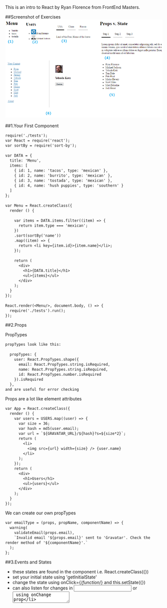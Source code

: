 This is an intro to React by Ryan Florence from FrontEnd Masters. 

##Screenshot of Exercises
![picture alt](screenshot.png)

##1.Your First Component

```
require('./tests');
var React = require('react');
var sortBy = require('sort-by');

var DATA = {
  title: 'Menu',
  items: [
    { id: 1, name: 'tacos', type: 'mexican' },
    { id: 2, name: 'burrito', type: 'mexican' },
    { id: 3, name: 'tostada', type: 'mexican' },
    { id: 4, name: 'hush puppies', type: 'southern' }
  ]
};

var Menu = React.createClass({
  render () {
    
    var items = DATA.items.filter((item) => {
      return item.type === 'mexican';
    })
    .sort(sortBy('name'))
    .map((item) => {
      return <li key={item.id}>{item.name}</li>;
    });

    return (
      <div>
        <h1>{DATA.title}</h1>
        <ul>{items}</ul>
      </div>
    );
  }
});

React.render(<Menu/>, document.body, () => {
  require('./tests').run();
});
```

##2.Props

PropTypes

```
propTypes look like this:

  propTypes: {
    user: React.PropTypes.shape({
      email: React.PropTypes.string.isRequired,
      name: React.PropTypes.string.isRequired,
      id: React.PropTypes.number.isRequired
    }).isRequired
  },
and are useful for error checking
```


Props are a lot like element attributes

```
var App = React.createClass({
  render () {
    var users = USERS.map((user) => {
      var size = 36;
      var hash = md5(user.email);
      var url = `${GRAVATAR_URL}/${hash}?s=${size*2}`;
      return (
        <li>
          <img src={url} width={size} /> {user.name}
        </li>
      );
    });
    return (
      <div>
        <h1>Users</h1>
        <ul>{users}</ul>
      </div>
    );
  }
});
```

We can create our own propTypes
```
var emailType = (props, propName, componentName) => {
  warning(
    validateEmail(props.email),
    `Invalid email '${props.email}' sent to 'Gravatar'. Check the render method of '${componentName}'.`
  );
};
```

##3.Events and States

* these states are found in the component i.e. React.createClass({})
* set your initial state using 'getInitialState'
* change the state using onClick={/*function*/} and this.setState({})
* can also listen for changes in <input> or <textarea> using onChange prop


```
var App = React.createClass({

  //setting default states
  getInitialState: function() {
    return {
      activeTabIndex: 0,
    }
  },

  //changing states
  toggle: function(activeTabIndex){
    //**ES6 allows you to set the activeTabIndex to the parameter if they're of the same name
    this.setState({ activeTabIndex});
  },

    renderTabs () {
    //**on props: referencing the props added to the App component
    return this.props.countries.map((country, index) => {
      return (
        //getting values of state using this.state.stateName
        <div onClick={this.toggle.bind(this, index)} style={index === this.state.activeTabIndex ? styles.activeTab : styles.tab}>
          {country.name}
        </div>
      );
    });
  }),


//**on props: countries is added as a prop
React.render(<App countries={DATA}/>, document.body);

```

##4.Props vs State

![picture alt](props-v-state.png)

* state: for changes thats only related to itself/ children
* prop: for properties that dont change
* store: for changes that need to be persistent and accessed via others

in this video, he was trying to set a button 'toggleall' that will toggle both of the divs.
however, he was having trouble because the child was handling its own state, and the button was trying to handle the same state. it would require two way binding

to move the state up / add a property that tells the div what data to show
switch out this.state to this.props and then pass the state as a prop through the parent component

React Life Cycle
*componentDidUpdate () { //function to fire off when prop is done updating}

For more info, see [the actual code](/exercises/4-props-v-state/app.js)

##5.Flux

![picture alt](flux-diagram-white-background.png)

* sets the action handling to the side
* dispatcher sends message to every store
* VIEWS --> USER INTERACTION --> ACTION CREATORS --> WEB API UTILS --> WEB API --> BACK TO ACTION CREATORS 
--> ACTIONS --> DISPATCHER --> CALLBACKS --> STORES --> CHANGE EVENTS/ STORE QUERIES --> VIEWS
* goes from the views to the actions to the dispatcher to the stores and then back to the views

For more info, see [my notes](/exercises/5-flux/notes.js)

##6.Routing

For more info, see [my notes](/exercises/6-routing/notes.js)

##7. Migrating to React

Did not do this exercise. See the app.js 